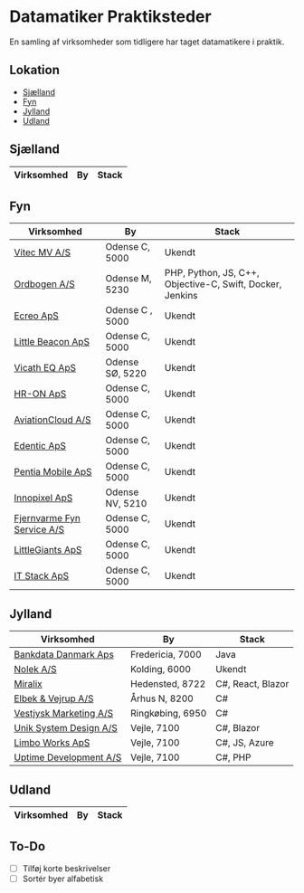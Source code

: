 # Datamatiker Praktiksteder

En samling af virksomheder som tidligere har taget datamatikere i praktik.

## Lokation

- [Sjælland](#sjælland)
- [Fyn](#fyn)
- [Jylland](#jylland)
- [Udland](#udland)

## Sjælland

| Virksomhed | By | Stack |
|------------|----|-------|

## Fyn

| Virksomhed | By | Stack |
|------------|----|-------|
| [Vitec MV A/S](https://www.vitecsoftware.com/en/) | Odense C, 5000 | Ukendt |
| [Ordbogen A/S](https://www.ordbogen.com) | Odense M, 5230 | PHP, Python, JS, C++, Objective-C, Swift, Docker, Jenkins |
| [Ecreo ApS](https://www.ecreo.dk) | Odense C , 5000 | Ukendt |
| [Little Beacon ApS](https://littlebeacon.com) | Odense C, 5000 | Ukendt |
| [Vicath EQ ApS](https://vicatheq.dk/) | Odense SØ, 5220 | Ukendt |
| [HR-ON ApS](https://hr-on.com) | Odense C, 5000 | Ukendt |
| [AviationCloud A/S](https://foreflight.com/) | Odense C, 5000 | Ukendt |
| [Edentic ApS](https://edentic.dk/) | Odense C, 5000 | Ukendt |
| [Pentia Mobile ApS](https://pentia.dk) | Odense C, 5000 | Ukendt |
| [Innopixel ApS](https://innopixel.dk/) | Odense NV, 5210 | Ukendt |
| [Fjernvarme Fyn Service A/S](https://www.fjernvarmefyn.dk) | Odense C, 5000 | Ukendt |
| [LittleGiants ApS](https://littlegiants.dk/) | Odense C, 5000 | Ukendt |
| [IT Stack ApS](https://www.itstack.dk) | Odense C, 5000 | Ukendt |

## Jylland

| Virksomhed | By | Stack |
|------------|----|-------|
| [Bankdata Danmark Aps](https://www.bankdata.dk/) | Fredericia, 7000 | Java |
| [Nolek A/S](https://www.nolek.dk/da/) | Kolding, 6000 | Ukendt |
| [Miralix](https://www.miralix.dk/) | Hedensted, 8722 | C#, React, Blazor |
| [Elbek & Vejrup A/S](https://elbek-vejrup.dk/) | Århus N, 8200 | C# |
| [Vestjysk Marketing A/S](https://www.vestjyskmarketing.dk/) | Ringkøbing, 6950 | C# |
| [Unik System Design A/S](https://unik.dk/) | Vejle, 7100 | C#, Blazor |
| [Limbo Works ApS](https://www.limbo.works) | Vejle, 7100 | C#, JS, Azure |
| [Uptime Development A/S](https://uptimedevelopment.dk/) | Vejle, 7100 | C#, PHP |

## Udland

| Virksomhed | By | Stack |
|------------|----|-------|

## To-Do

- [ ] Tilføj korte beskrivelser
- [ ] Sortér byer alfabetisk
